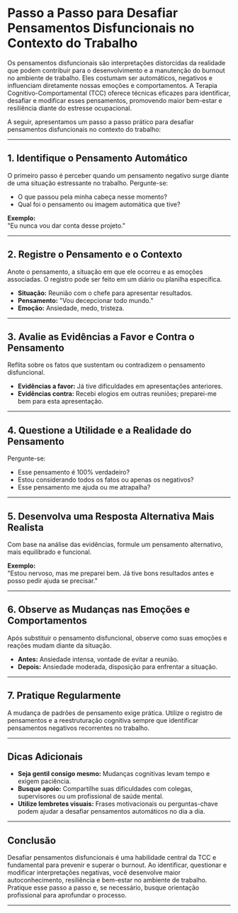 
# Passo a Passo para Desafiar Pensamentos Disfuncionais no Contexto do Trabalho

Os pensamentos disfuncionais são interpretações distorcidas da realidade que podem contribuir para o desenvolvimento e a manutenção do burnout no ambiente de trabalho. Eles costumam ser automáticos, negativos e influenciam diretamente nossas emoções e comportamentos. A Terapia Cognitivo-Comportamental (TCC) oferece técnicas eficazes para identificar, desafiar e modificar esses pensamentos, promovendo maior bem-estar e resiliência diante do estresse ocupacional.

A seguir, apresentamos um passo a passo prático para desafiar pensamentos disfuncionais no contexto do trabalho:

---

## 1. **Identifique o Pensamento Automático**

O primeiro passo é perceber quando um pensamento negativo surge diante de uma situação estressante no trabalho. Pergunte-se:

- O que passou pela minha cabeça nesse momento?
- Qual foi o pensamento ou imagem automática que tive?

**Exemplo:**  
"Eu nunca vou dar conta desse projeto."

---

## 2. **Registre o Pensamento e o Contexto**

Anote o pensamento, a situação em que ele ocorreu e as emoções associadas. O registro pode ser feito em um diário ou planilha específica.

- **Situação:** Reunião com o chefe para apresentar resultados.
- **Pensamento:** "Vou decepcionar todo mundo."
- **Emoção:** Ansiedade, medo, tristeza.

---

## 3. **Avalie as Evidências a Favor e Contra o Pensamento**

Reflita sobre os fatos que sustentam ou contradizem o pensamento disfuncional.

- **Evidências a favor:** Já tive dificuldades em apresentações anteriores.
- **Evidências contra:** Recebi elogios em outras reuniões; preparei-me bem para esta apresentação.

---

## 4. **Questione a Utilidade e a Realidade do Pensamento**

Pergunte-se:

- Esse pensamento é 100% verdadeiro?
- Estou considerando todos os fatos ou apenas os negativos?
- Esse pensamento me ajuda ou me atrapalha?

---

## 5. **Desenvolva uma Resposta Alternativa Mais Realista**

Com base na análise das evidências, formule um pensamento alternativo, mais equilibrado e funcional.

**Exemplo:**  
"Estou nervoso, mas me preparei bem. Já tive bons resultados antes e posso pedir ajuda se precisar."

---

## 6. **Observe as Mudanças nas Emoções e Comportamentos**

Após substituir o pensamento disfuncional, observe como suas emoções e reações mudam diante da situação.

- **Antes:** Ansiedade intensa, vontade de evitar a reunião.
- **Depois:** Ansiedade moderada, disposição para enfrentar a situação.

---

## 7. **Pratique Regularmente**

A mudança de padrões de pensamento exige prática. Utilize o registro de pensamentos e a reestruturação cognitiva sempre que identificar pensamentos negativos recorrentes no trabalho.

---

## **Dicas Adicionais**

- **Seja gentil consigo mesmo:** Mudanças cognitivas levam tempo e exigem paciência.
- **Busque apoio:** Compartilhe suas dificuldades com colegas, supervisores ou um profissional de saúde mental.
- **Utilize lembretes visuais:** Frases motivacionais ou perguntas-chave podem ajudar a desafiar pensamentos automáticos no dia a dia.

---

## **Conclusão**

Desafiar pensamentos disfuncionais é uma habilidade central da TCC e fundamental para prevenir e superar o burnout. Ao identificar, questionar e modificar interpretações negativas, você desenvolve maior autoconhecimento, resiliência e bem-estar no ambiente de trabalho. Pratique esse passo a passo e, se necessário, busque orientação profissional para aprofundar o processo.

---
```